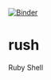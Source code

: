 [![Binder](https://mybinder.org/badge_logo.svg)](https://mybinder.org/v2/gh/Ifiht/rush/HEAD?urlpath=lab)

# rush
Ruby Shell
